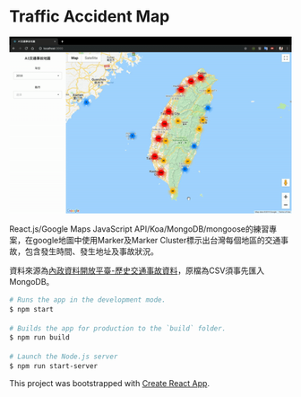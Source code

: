 # Traffic Accident Map

![demo.gif](./demo.gif)

React.js/Google Maps JavaScript API/Koa/MongoDB/mongoose的練習專案，在google地圖中使用Marker及Marker Cluster標示出台灣每個地區的交通事故，包含發生時間、發生地址及事故狀況。

資料來源為[內政資料開放平臺-歷史交通事故資料](https://data.moi.gov.tw/MoiOD/Data/DataDetail.aspx?oid=67781E29-8AAD-46A9-A2C8-C3F339592C27)，原檔為CSV須事先匯入MongoDB。
 
``` bash
# Runs the app in the development mode. 
$ npm start

# Builds the app for production to the `build` folder.  
$ npm run build

# Launch the Node.js server  
$ npm run start-server
```

This project was bootstrapped with [Create React App](https://github.com/facebook/create-react-app).